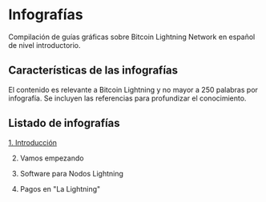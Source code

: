 # Infografías
Compilación de guías gráficas sobre Bitcoin Lightning Network en español de nivel introductorio.


## Características de las infografías
El contenido es relevante a Bitcoin Lightning y no mayor a 250 palabras por infografía.
Se incluyen las referencias para profundizar el conocimiento.

## Listado de infografías
[1. Introducción](https://github.com/LatiNodos/Infografias/blob/main/1.%20Introducci%C3%B3n)

2. Vamos empezando

4. Software para Nodos Lightning

5. Pagos en "La Lightning"
